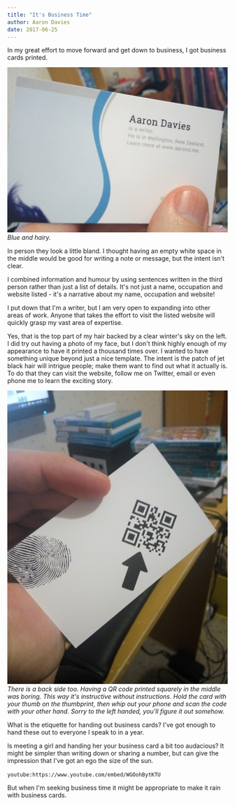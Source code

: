 ```yaml
---
title: "It's Business Time"
author: Aaron Davies
date: 2017-06-25
---
```


In my great effort to move forward and get down to business, I got business cards printed.

[![Blue and hairy.](/media/images/blog/IMG_20170624_153338.jpg)](/media/images/blog/IMG_20170624_153338.jpg)
_Blue and hairy._

In person they look a little bland. I thought having an empty white space in the middle would be good for writing a note or message, but the intent isn't clear.

I combined information and humour by using sentences written in the third person rather than just a list of details. It's not just a name, occupation and website listed - it's a narrative about my name, occupation and website!

I put down that I'm a writer, but I am very open to expanding into other areas of work. Anyone that takes the effort to visit the listed website will quickly grasp my vast area of expertise.

Yes, that is the top part of my hair backed by a clear winter's sky on the left. I did try out having a photo of my face, but I don't think highly enough of my appearance to have it printed a thousand times over. I wanted to have something unique beyond just a nice template. The intent is the patch of jet black hair will intrigue people; make them want to find out what it actually is. To do that they can visit the website, follow me on Twitter, email or even phone me to learn the exciting story.

[![IMG_20170625_225112](/media/images/blog/IMG_20170625_225112.jpg)](/media/images/blog/IMG_20170625_225112.jpg)
_There is a back side too. Having a QR code printed squarely in the middle was boring. This way it's instructive without instructions. Hold the card with your thumb on the thumbprint, then whip out your phone and scan the code with your other hand. Sorry to the left handed, you'll figure it out somehow._

What is the etiquette for handing out business cards? I've got enough to hand these out to everyone I speak to in a year.

Is meeting a girl and handing her your business card a bit too audacious? It might be simpler than writing down or sharing a number, but can give the impression that I've got an ego the size of the sun.

`youtube:https://www.youtube.com/embed/WGOohBytKTU`

But when I'm seeking business time it might be appropriate to make it rain with business cards.

